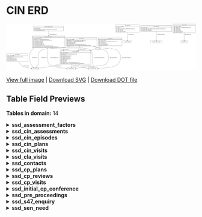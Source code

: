 # CIN ERD

![CIN ERD](../assets/images/erd_cin.svg)

[View full image](../assets/images/erd_cin.svg)  |  [Download SVG](../assets/images/erd_cin.svg)  |  [Download DOT file](../dot/erd_cin.dot)

## Table Field Previews

**Tables in domain:** 14

<details>
<summary><strong>ssd_assessment_factors</strong></summary>

<table>
<thead>
<tr><th>Field</th><th>Type</th><th>Notes</th></tr>
</thead>
<tbody>
<tr><td>cinf_table_id</td><td>nvarchar</td><td>PK</td></tr>
<tr><td>cinf_assessment_id</td><td>nvarchar</td><td>FK → <a href="#ssd_cin_assessments">ssd_cin_assessments</a></td></tr>
<tr><td>cinf_assessment_factors_json</td><td>nvarchar</td><td></td></tr>
</tbody>
</table>

</details>

<details>
<summary><strong>ssd_cin_assessments</strong></summary>

<table>
<thead>
<tr><th>Field</th><th>Type</th><th>Notes</th></tr>
</thead>
<tbody>
<tr><td>cina_assessment_id</td><td>nvarchar</td><td>PK</td></tr>
<tr><td>cina_person_id</td><td>nvarchar</td><td>FK → ssd_person</td></tr>
<tr><td>cina_referral_id</td><td>nvarchar</td><td>FK → <a href="#ssd_cin_episodes">ssd_cin_episodes</a></td></tr>
<tr><td>cina_assessment_start_date</td><td>datetime</td><td></td></tr>
<tr><td>cina_assessment_child_seen</td><td>nchar</td><td></td></tr>
<tr><td>cina_assessment_auth_date</td><td>datetime</td><td></td></tr>
<tr><td>cina_assessment_outcome_json</td><td>nvarchar</td><td></td></tr>
<tr><td>cina_assessment_outcome_nfa</td><td>NCHAR</td><td></td></tr>
<tr><td>cina_assessment_team</td><td>nvarchar</td><td>FK → ssd_department</td></tr>
<tr><td>cina_assessment_worker_id</td><td>nvarchar</td><td>FK → ssd_professionals</td></tr>
</tbody>
</table>

</details>

<details>
<summary><strong>ssd_cin_episodes</strong></summary>

<table>
<thead>
<tr><th>Field</th><th>Type</th><th>Notes</th></tr>
</thead>
<tbody>
<tr><td>cine_referral_id</td><td>nvarchar</td><td>PK</td></tr>
<tr><td>cine_person_id</td><td>nvarchar</td><td>FK → ssd_person</td></tr>
<tr><td>cine_referral_date</td><td>datetime</td><td></td></tr>
<tr><td>cine_cin_primary_need_code</td><td>nvarchar</td><td></td></tr>
<tr><td>cine_referral_source_code</td><td>nvarchar</td><td></td></tr>
<tr><td>cine_referral_source_desc</td><td>nvarchar</td><td></td></tr>
<tr><td>cine_referral_outcome_json</td><td>nvarchar</td><td></td></tr>
<tr><td>cine_referral_nfa</td><td>nchar</td><td></td></tr>
<tr><td>cine_close_reason</td><td>nvarchar</td><td></td></tr>
<tr><td>cine_close_date</td><td>datetime</td><td></td></tr>
<tr><td>cine_referral_team</td><td>nvarchar</td><td>FK → ssd_department</td></tr>
<tr><td>cine_referral_worker_id</td><td>nvarchar</td><td>FK → ssd_professionals</td></tr>
</tbody>
</table>

</details>

<details>
<summary><strong>ssd_cin_plans</strong></summary>

<table>
<thead>
<tr><th>Field</th><th>Type</th><th>Notes</th></tr>
</thead>
<tbody>
<tr><td>cinp_cin_plan_id</td><td>nvarchar</td><td>PK</td></tr>
<tr><td>cinp_referral_id</td><td>nvarchar</td><td>FK → <a href="#ssd_cin_episodes">ssd_cin_episodes</a></td></tr>
<tr><td>cinp_person_id</td><td>nvarchar</td><td>FK → ssd_person</td></tr>
<tr><td>cinp_cin_plan_start_date</td><td>datetime</td><td></td></tr>
<tr><td>cinp_cin_plan_end_date</td><td>datetime</td><td></td></tr>
<tr><td>cinp_cin_plan_team</td><td>nvarchar</td><td>FK → ssd_department</td></tr>
<tr><td>cinp_cin_plan_worker_id</td><td>nvarchar</td><td>FK → ssd_professionals</td></tr>
</tbody>
</table>

</details>

<details>
<summary><strong>ssd_cin_visits</strong></summary>

<table>
<thead>
<tr><th>Field</th><th>Type</th><th>Notes</th></tr>
</thead>
<tbody>
<tr><td>cinv_cin_visit_id</td><td>nvarchar</td><td>PK</td></tr>
<tr><td>cinv_person_id</td><td>nvarchar</td><td>FK → <a href="#ssd_cin_episodes">ssd_cin_episodes</a></td></tr>
<tr><td>cinv_cin_visit_date</td><td>datetime</td><td></td></tr>
<tr><td>cinv_cin_visit_seen</td><td>nchar</td><td></td></tr>
<tr><td>cinv_cin_visit_seen_alone</td><td>nchar</td><td></td></tr>
<tr><td>cinv_cin_visit_bedroom</td><td>NCHAR</td><td></td></tr>
</tbody>
</table>

</details>

<details>
<summary><strong>ssd_cla_visits</strong></summary>

<table>
<thead>
<tr><th>Field</th><th>Type</th><th>Notes</th></tr>
</thead>
<tbody>
<tr><td>clav_cla_visit_id</td><td>nvarchar</td><td>PK</td></tr>
<tr><td>clav_cla_id</td><td>nvarchar</td><td></td></tr>
<tr><td>clav_person_id</td><td>nvarchar</td><td>FK → ssd_cla_episodes</td></tr>
<tr><td>clav_cla_visit_date</td><td>datetime</td><td></td></tr>
<tr><td>clav_cla_visit_seen</td><td>nchar</td><td></td></tr>
<tr><td>clav_cla_visit_seen_alone</td><td>nchar</td><td></td></tr>
</tbody>
</table>

</details>

<details>
<summary><strong>ssd_contacts</strong></summary>

<table>
<thead>
<tr><th>Field</th><th>Type</th><th>Notes</th></tr>
</thead>
<tbody>
<tr><td>cont_contact_id</td><td>nvarchar</td><td>PK</td></tr>
<tr><td>cont_person_id</td><td>nvarchar</td><td>FK → ssd_person</td></tr>
<tr><td>cont_contact_date</td><td>datetime</td><td></td></tr>
<tr><td>cont_contact_source_code</td><td>nvarchar</td><td></td></tr>
<tr><td>cont_contact_source_desc</td><td>nvarchar</td><td></td></tr>
<tr><td>cont_contact_outcome_json</td><td>nvarchar</td><td></td></tr>
</tbody>
</table>

</details>

<details>
<summary><strong>ssd_cp_plans</strong></summary>

<table>
<thead>
<tr><th>Field</th><th>Type</th><th>Notes</th></tr>
</thead>
<tbody>
<tr><td>cppl_cp_plan_id</td><td>nvarchar</td><td>PK</td></tr>
<tr><td>cppl_referral_id</td><td>nvarchar</td><td></td></tr>
<tr><td>cppl_icpc_id</td><td>nvarchar</td><td>FK → <a href="#ssd_initial_cp_conference">ssd_initial_cp_conference</a></td></tr>
<tr><td>cppl_person_id</td><td>nvarchar</td><td>FK → ssd_person</td></tr>
<tr><td>cppl_cp_plan_start_date</td><td>datetime</td><td></td></tr>
<tr><td>cppl_cp_plan_end_date</td><td>datetime</td><td></td></tr>
<tr><td>cppl_cp_plan_initial_category</td><td>nvarchar</td><td></td></tr>
<tr><td>cppl_cp_plan_ola</td><td>nchar</td><td></td></tr>
<tr><td>cppl_cp_plan_latest_category</td><td>nvarchar</td><td></td></tr>
</tbody>
</table>

</details>

<details>
<summary><strong>ssd_cp_reviews</strong></summary>

<table>
<thead>
<tr><th>Field</th><th>Type</th><th>Notes</th></tr>
</thead>
<tbody>
<tr><td>cppr_cp_review_id</td><td>nvarchar</td><td>PK</td></tr>
<tr><td>cppr_person_id</td><td>nvarchar</td><td>FK → <a href="#ssd_cp_plans">ssd_cp_plans</a></td></tr>
<tr><td>cppr_cp_plan_id</td><td>nvarchar</td><td>FK → <a href="#ssd_cp_plans">ssd_cp_plans</a></td></tr>
<tr><td>cppr_cp_review_due</td><td>datetime</td><td></td></tr>
<tr><td>cppr_cp_review_date</td><td>datetime</td><td></td></tr>
<tr><td>cppr_cp_review_meeting_id</td><td>nvarchar</td><td></td></tr>
<tr><td>cppr_cp_review_outcome_continue_cp</td><td>nchar</td><td></td></tr>
<tr><td>cppr_cp_review_quorate</td><td>nchar</td><td></td></tr>
<tr><td>cppr_cp_review_participation</td><td>nchar</td><td></td></tr>
</tbody>
</table>

</details>

<details>
<summary><strong>ssd_cp_visits</strong></summary>

<table>
<thead>
<tr><th>Field</th><th>Type</th><th>Notes</th></tr>
</thead>
<tbody>
<tr><td>cppv_cp_visit_id</td><td>nvarchar</td><td>PK</td></tr>
<tr><td>cppv_person_id</td><td>nvarchar</td><td>FK → <a href="#ssd_cp_plans">ssd_cp_plans</a></td></tr>
<tr><td>cppv_cp_plan_id</td><td>nvarchar</td><td></td></tr>
<tr><td>cppv_cp_visit_date</td><td>datetime</td><td></td></tr>
<tr><td>cppv_cp_visit_seen</td><td>nchar</td><td></td></tr>
<tr><td>cppv_cp_visit_seen_alone</td><td>nchar</td><td></td></tr>
<tr><td>cppv_cp_visit_bedroom</td><td>nchar</td><td></td></tr>
</tbody>
</table>

</details>

<details>
<summary><strong>ssd_initial_cp_conference</strong></summary>

<table>
<thead>
<tr><th>Field</th><th>Type</th><th>Notes</th></tr>
</thead>
<tbody>
<tr><td>icpc_icpc_id</td><td>nvarchar</td><td>PK</td></tr>
<tr><td>icpc_icpc_meeting_id</td><td>nvarchar</td><td></td></tr>
<tr><td>icpc_s47_enquiry_id</td><td>nvarchar</td><td>FK → <a href="#ssd_s47_enquiry">ssd_s47_enquiry</a></td></tr>
<tr><td>icpc_person_id</td><td>nvarchar</td><td>FK → ssd_person</td></tr>
<tr><td>icpc_cp_plan_id</td><td>nvarchar</td><td></td></tr>
<tr><td>icpc_referral_id</td><td>nvarchar</td><td>FK → <a href="#ssd_cin_episodes">ssd_cin_episodes</a></td></tr>
<tr><td>icpc_icpc_transfer_in</td><td>nchar</td><td></td></tr>
<tr><td>icpc_icpc_target_date</td><td>datetime</td><td></td></tr>
<tr><td>icpc_icpc_date</td><td>datetime</td><td></td></tr>
<tr><td>icpc_icpc_outcome_cp_flag</td><td>nchar</td><td></td></tr>
<tr><td>icpc_icpc_outcome_json</td><td>nvarchar</td><td></td></tr>
<tr><td>icpc_icpc_team</td><td>nvarchar</td><td>FK → ssd_department</td></tr>
<tr><td>icpc_icpc_worker_id</td><td>nvarchar</td><td>FK → ssd_professionals</td></tr>
</tbody>
</table>

</details>

<details>
<summary><strong>ssd_pre_proceedings</strong></summary>

<table>
<thead>
<tr><th>Field</th><th>Type</th><th>Notes</th></tr>
</thead>
<tbody>
<tr><td>prep_table_id</td><td>nvarchar</td><td>PK</td></tr>
<tr><td>prep_person_id</td><td>nvarchar</td><td>FK → ssd_person</td></tr>
<tr><td>prep_plo_family_id</td><td>nvarchar</td><td>PK</td></tr>
<tr><td>prep_pre_pro_decision_date</td><td>datetime</td><td></td></tr>
<tr><td>prep_initial_pre_pro_meeting_date</td><td>datetime</td><td></td></tr>
<tr><td>prep_pre_pro_outcome</td><td>nvarchar</td><td></td></tr>
<tr><td>prep_agree_stepdown_issue_date</td><td>datetime</td><td></td></tr>
<tr><td>prep_cp_plans_referral_period</td><td>int</td><td></td></tr>
<tr><td>prep_legal_gateway_outcome</td><td>nvarchar</td><td></td></tr>
<tr><td>prep_prev_pre_proc_child</td><td>int</td><td></td></tr>
<tr><td>prep_prev_care_proc_child</td><td>int</td><td></td></tr>
<tr><td>prep_pre_pro_letter_date</td><td>datetime</td><td></td></tr>
<tr><td>prep_care_pro_letter_date</td><td>datetime</td><td></td></tr>
<tr><td>prep_pre_pro_meetings_num</td><td>int</td><td></td></tr>
<tr><td>prep_pre_pro_parents_legal_rep</td><td>nchar</td><td></td></tr>
<tr><td>prep_parents_legal_rep_point_of_issue</td><td>nchar</td><td></td></tr>
<tr><td>prep_court_reference</td><td>nvarchar</td><td></td></tr>
<tr><td>prep_care_proc_court_hearings</td><td>int</td><td></td></tr>
<tr><td>prep_care_proc_short_notice</td><td>nchar</td><td></td></tr>
<tr><td>prep_proc_short_notice_reason</td><td>nvarchar</td><td></td></tr>
<tr><td>prep_la_inital_plan_approved</td><td>nchar</td><td></td></tr>
<tr><td>prep_la_initial_care_plan</td><td>nvarchar</td><td></td></tr>
<tr><td>prep_la_final_plan_approved</td><td>nchar</td><td></td></tr>
<tr><td>prep_la_final_care_plan</td><td>nvarchar</td><td></td></tr>
</tbody>
</table>

</details>

<details>
<summary><strong>ssd_s47_enquiry</strong></summary>

<table>
<thead>
<tr><th>Field</th><th>Type</th><th>Notes</th></tr>
</thead>
<tbody>
<tr><td>s47e_s47_enquiry_id</td><td>nvarchar</td><td>PK</td></tr>
<tr><td>s47e_referral_id</td><td>nvarchar</td><td>FK → <a href="#ssd_cin_episodes">ssd_cin_episodes</a></td></tr>
<tr><td>s47e_person_id</td><td>nvarchar</td><td>FK → ssd_person</td></tr>
<tr><td>s47e_s47_start_date</td><td>datetime</td><td></td></tr>
<tr><td>s47e_s47_end_date</td><td>datetime</td><td></td></tr>
<tr><td>s47e_s47_nfa</td><td>nchar</td><td></td></tr>
<tr><td>s47e_s47_outcome_json</td><td>nvarchar</td><td></td></tr>
<tr><td>s47e_s47_completed_by_worker_id</td><td>nvarchar</td><td>FK → ssd_professionals</td></tr>
<tr><td>s47e_s47_completed_by_team</td><td>nvarchar</td><td>FK → ssd_department</td></tr>
</tbody>
</table>

</details>

<details>
<summary><strong>ssd_sen_need</strong></summary>

<table>
<thead>
<tr><th>Field</th><th>Type</th><th>Notes</th></tr>
</thead>
<tbody>
<tr><td>senn_table_id</td><td>nvarchar</td><td>PK</td></tr>
<tr><td>senn_active_ehcp_id</td><td>nvarchar</td><td>FK → ssd_ehcp_active_plans</td></tr>
<tr><td>senn_active_ehcp_need_type</td><td>nvarchar</td><td></td></tr>
<tr><td>senn_active_ehcp_need_rank</td><td>nchar</td><td></td></tr>
</tbody>
</table>

</details>

